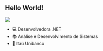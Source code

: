 ## Hello World!
![](https://giffiles.alphacoders.com/297/2970.gif)

- :computer: Desenvolvedora .NET
- :books: Análise e Desenvolvimento de Sistemas
- :briefcase: Itaú Unibanco
